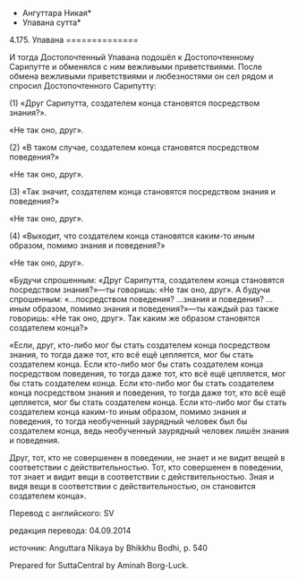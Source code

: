 * Ангуттара Никая*
* Упавана сутта*

4\.175\. Упавана
\=\=\=\=\=\=\=\=\=\=\=\=\=\=

И тогда Достопочтенный Упавана подошёл к Достопочтенному Сарипутте и обменялся с ним вежливыми приветствиями\. После обмена вежливыми приветствиями и любезностями он сел рядом и спросил Достопочтенного Сарипутту:

\(1\) «Друг Сарипутта, создателем конца становятся посредством знания?»\.

«Не так оно, друг»\.

\(2\) «В таком случае, создателем конца становятся посредством поведения?»

«Не так оно, друг»\.

\(3\) «Так значит, создателем конца становятся посредством знания и поведения?»

«Не так оно, друг»\.

\(4\) «Выходит, что создателем конца становятся каким\-то иным образом, помимо знания и поведения?»

«Не так оно, друг»\.

«Будучи спрошенным: «Друг Сарипутта, создателем конца становятся посредством знания?»—ты говоришь: «Не так оно, друг»\. А будучи спрошенным: «…посредством поведения? …знания и поведения? …иным образом, помимо знания и поведения?»—ты каждый раз также говоришь: «Не так оно, друг»\. Так каким же образом становятся создателем конца?»

«Если, друг, кто\-либо мог бы стать создателем конца посредством знания, то тогда даже тот, кто всё ещё цепляется, мог бы стать создателем конца\. Если кто\-либо мог бы стать создателем конца посредством поведения, то тогда даже тот, кто всё ещё цепляется, мог бы стать создателем конца\. Если кто\-либо мог бы стать создателем конца посредством знания и поведения, то тогда даже тот, кто всё ещё цепляется, мог бы стать создателем конца\. Если кто\-либо мог бы стать создателем конца каким\-то иным образом, помимо знания и поведения, то тогда необученный заурядный человек был бы создателем конца, ведь необученный заурядный человек лишён знания и поведения\.

Друг, тот, кто не совершенен в поведении, не знает и не видит вещей в соответствии с действительностью\. Тот, кто совершенен в поведении, тот знает и видит вещи в соответствии с действительностью\. Зная и видя вещи в соответствии с действительностью, он становится создателем конца»\.

Перевод с английского: SV

редакция перевода: 04\.09\.2014

источник: Anguttara Nikaya by Bhikkhu Bodhi, p\. 540

Prepared for SuttaCentral by Aminah Borg\-Luck\.